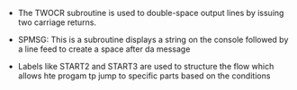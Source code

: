 * The TWOCR subroutine is used to double-space output lines by issuing two carriage returns.

* SPMSG: This is a subroutine displays a string on the console followed by a line feed to create a space after da message

* Labels like START2 and START3 are used to structure the flow which allows hte progam tp jump to specific parts based on the conditions
